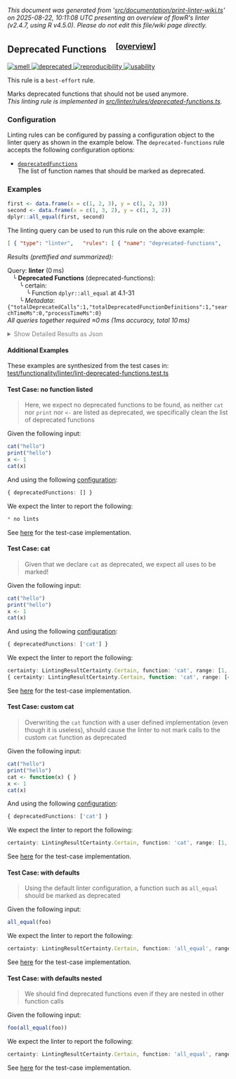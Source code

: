 _This document was generated from '[src/documentation/print-linter-wiki.ts](https://github.com/flowr-analysis/flowr/tree/main//src/documentation/print-linter-wiki.ts)' on 2025-08-22, 10:11:08 UTC presenting an overview of flowR's linter (v2.4.7, using R v4.5.0). Please do not edit this file/wiki page directly._
<h2 id="deprecated-functions">Deprecated Functions&emsp;<sup>[<a href="https://github.com/flowr-analysis/flowr/wiki/Linter">overview</a>]</sup></h2>

<span title="This rule is used to detect issues that do not directly affect the semantics of the code, but are still considered bad practice."><a href='#smell'>![smell](https://img.shields.io/badge/smell-yellow) </a></span> <span title="This signals the use of deprecated functions or features."><a href='#deprecated'>![deprecated](https://img.shields.io/badge/deprecated-teal) </a></span> <span title="This rule is used to detect issues that are related to the reproducibility of the code. For example, missing or incorrect random seeds, or missing data."><a href='#reproducibility'>![reproducibility](https://img.shields.io/badge/reproducibility-teal) </a></span> <span title="This rule is used to detect issues that are related to the (re-)usability of the code. For example, missing or incorrect error handling, or missing or incorrect user interface elements."><a href='#usability'>![usability](https://img.shields.io/badge/usability-teal) </a></span>


This rule is a `best-effort` rule.
 
Marks deprecated functions that should not be used anymore.\
_This linting rule is implemented in <a href="https://github.com/flowr-analysis/flowr/tree/main//src/linter/rules/deprecated-functions.ts#L29">src/linter/rules/deprecated-functions.ts</a>._


### Configuration

Linting rules can be configured by passing a configuration object to the linter query as shown in the example below.
The `deprecated-functions` rule accepts the following configuration options:

- <a href="https://github.com/flowr-analysis/flowr/tree/main//src/linter/rules/deprecated-functions.ts#L21"><code><span title="The list of function names that should be marked as deprecated.">deprecatedFunctions</span></code></a>\
The list of function names that should be marked as deprecated.

### Examples


```r
first <- data.frame(x = c(1, 2, 3), y = c(1, 2, 3))
second <- data.frame(x = c(1, 3, 2), y = c(1, 3, 2))
dplyr::all_equal(first, second)
```


The linting query can be used to run this rule on the above example:




```json
[ { "type": "linter",   "rules": [ { "name": "deprecated-functions",     "config": {} } ] } ]
```






_Results (prettified and summarized):_

Query: **linter** (0 ms)\
&nbsp;&nbsp;&nbsp;╰ **Deprecated Functions** (deprecated-functions):\
&nbsp;&nbsp;&nbsp;&nbsp;&nbsp;&nbsp;&nbsp;╰ certain:\
&nbsp;&nbsp;&nbsp;&nbsp;&nbsp;&nbsp;&nbsp;&nbsp;&nbsp;&nbsp;&nbsp;╰ Function `dplyr::all_equal` at 4.1-31\
&nbsp;&nbsp;&nbsp;&nbsp;&nbsp;&nbsp;&nbsp;╰ _Metadata_: <code>{"totalDeprecatedCalls":1,"totalDeprecatedFunctionDefinitions":1,"searchTimeMs":0,"processTimeMs":0}</code>\
_All queries together required ≈0 ms (1ms accuracy, total 10 ms)_

<details> <summary style="color:gray">Show Detailed Results as Json</summary>

The analysis required _10.1 ms_ (including parsing and normalization and the query) within the generation environment.	

In general, the JSON contains the Ids of the nodes in question as they are present in the normalized AST or the dataflow graph of flowR.
Please consult the [Interface](https://github.com/flowr-analysis/flowr/wiki/Interface) wiki page for more information on how to get those.




```json
{
  "linter": {
    "results": {
      "deprecated-functions": {
        "results": [
          {
            "certainty": "certain",
            "function": "dplyr::all_equal",
            "range": [
              4,
              1,
              4,
              31
            ]
          }
        ],
        ".meta": {
          "totalDeprecatedCalls": 1,
          "totalDeprecatedFunctionDefinitions": 1,
          "searchTimeMs": 0,
          "processTimeMs": 0
        }
      }
    },
    ".meta": {
      "timing": 0
    }
  },
  ".meta": {
    "timing": 0
  }
}
```



</details>







	

#### Additional Examples
	
These examples are synthesized from the test cases in: [test/functionality/linter/lint-deprecated-functions.test.ts](https://github.com/flowr-analysis/flowr/tree/main//test/functionality/linter/lint-deprecated-functions.test.ts)


<h4 id="Test_Case:_no_function_listed">Test Case: no function listed</h4>

> Here, we expect no deprecated functions to be found, as neither `cat` nor `print` nor `<-` are listed as deprecated, we specifically clean the list of deprecated functions

Given the following input:

```r
cat("hello")
print("hello")
x <- 1
cat(x)
```


And using the following [configuration](#configuration): 
```ts
{ deprecatedFunctions: [] }
```


We expect the linter to report the following:

```ts
* no lints
```


See [here](https://github.com/flowr-analysis/flowr/tree/main//test/functionality/linter/lint-deprecated-functions.test.ts#L9) for the test-case implementation.
		
<h4 id="Test_Case:_cat">Test Case: cat</h4>

> Given that we declare `cat` as deprecated, we expect all uses to be marked!

Given the following input:

```r
cat("hello")
print("hello")
x <- 1
cat(x)
```


And using the following [configuration](#configuration): 
```ts
{ deprecatedFunctions: ['cat'] }
```


We expect the linter to report the following:

```ts
certainty: LintingResultCertainty.Certain, function: 'cat', range: [1, 1, 1, 12] },
{ certainty: LintingResultCertainty.Certain, function: 'cat', range: [4, 1, 4, 6] },
```


See [here](https://github.com/flowr-analysis/flowr/tree/main//test/functionality/linter/lint-deprecated-functions.test.ts#L15) for the test-case implementation.
		
<h4 id="Test_Case:_custom_cat">Test Case: custom cat</h4>

> Overwriting the `cat` function with a user defined implementation (even though it is useless), should cause the linter to not mark calls to the custom `cat` function as deprecated

Given the following input:

```r
cat("hello")
print("hello")
cat <- function(x) { }
x <- 1
cat(x)
```


And using the following [configuration](#configuration): 
```ts
{ deprecatedFunctions: ['cat'] }
```


We expect the linter to report the following:

```ts
certainty: LintingResultCertainty.Certain, function: 'cat', range: [1, 1, 1, 12]
```


See [here](https://github.com/flowr-analysis/flowr/tree/main//test/functionality/linter/lint-deprecated-functions.test.ts#L24) for the test-case implementation.
		
<h4 id="Test_Case:_with_defaults">Test Case: with defaults</h4>

> Using the default linter configuration, a function such as `all_equal` should be marked as deprecated

Given the following input:

```r
all_equal(foo)
```



We expect the linter to report the following:

```ts
certainty: LintingResultCertainty.Certain, function: 'all_equal', range: [1, 1, 1, 14]
```


See [here](https://github.com/flowr-analysis/flowr/tree/main//test/functionality/linter/lint-deprecated-functions.test.ts#L32) for the test-case implementation.
		
<h4 id="Test_Case:_with_defaults_nested">Test Case: with defaults nested</h4>

> We should find deprecated functions even if they are nested in other function calls

Given the following input:

```r
foo(all_equal(foo))
```



We expect the linter to report the following:

```ts
certainty: LintingResultCertainty.Certain, function: 'all_equal', range: [1, 5, 1, 18]
```


See [here](https://github.com/flowr-analysis/flowr/tree/main//test/functionality/linter/lint-deprecated-functions.test.ts#L39) for the test-case implementation.